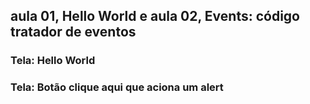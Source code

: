 ## aula 01, Hello World e aula 02, Events: código tratador de eventos

### Tela: Hello World

### Tela: Botão clique aqui que aciona um alert
